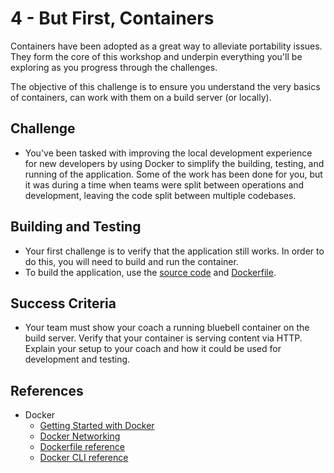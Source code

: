 # 4 - But First, Containers

Containers have been adopted as a great way to alleviate portability issues. They form the core of this workshop and underpin everything you'll be exploring as you progress through the challenges.

The objective of this challenge is to ensure you understand the very basics of containers, can work with them on a build server (or locally).

## Challenge
  - You've been tasked with improving the local development experience for new developers by using Docker to simplify the building, testing, and running of the application. Some of the work has been done for you, but it was during a time when teams were split between operations and development, leaving the code split between multiple codebases.

## Building and Testing
  - Your first challenge is to verify that the application still works. In order to do this, you will need to build and run the container.
  - To build the application, use the [source code](../bluebell) and [Dockerfile](https://docs.docker.com/engine/reference/builder/).

## Success Criteria
  - Your team  must show your coach a running bluebell container on the build server. Verify that your container is serving content via HTTP. Explain your setup to your coach and how it could be used for development and testing.

## References
  - Docker
    - [Getting Started with Docker](https://docs.docker.com/get-started/)
    - [Docker Networking](https://docs.docker.com/v17.09/engine/userguide/networking)
    - [Dockerfile reference](https://docs.docker.com/engine/reference/builder/)
    - [Docker CLI reference](https://docs.docker.com/engine/reference/commandline/cli/)